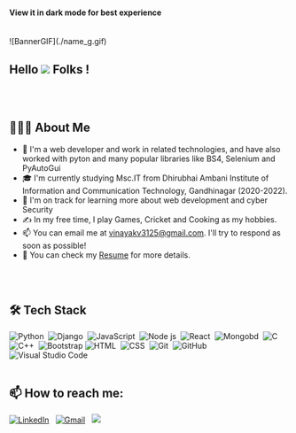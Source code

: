 <h4>View it in dark mode for best experience</h4>
<br/>
![BannerGIF](./name_g.gif)

<h2>Hello <img src="https://raw.githubusercontent.com/MartinHeinz/MartinHeinz/master/wave.gif" width="30px"> Folks !</h2>
<br/>
<br/>


<h2>👨🏻‍💻  About Me </h2>

- 👀 I'm a web developer and work in related technologies, and have also worked with pyton and many popular libraries like BS4, Selenium and PyAutoGui
- 🎓  I'm currently studying Msc.IT from Dhirubhai Ambani Institute of Information and Communication Technology, Gandhinagar (2020-2022).
- 🌱 I'm on track for learning more about web development and cyber Security
- ✍️  In my free time, I play Games, Cricket and Cooking as my hobbies.
- 📫 You can email me at vinayakv3125@gmail.com. I'll try to respond as soon as possible!
- 📄  You can check my [Resume](https://drive.google.com/file/d/1Hy6mnf93o4NM67UZbpbONpEZXYPwKJ6M/view?usp=sharing "Resume") for more details.
<br/>
<br/>

<h2>🛠 Tech Stack</h2>

![Python](https://img.shields.io/badge/-Python-05122A?style=flat&logo=python)&nbsp;
![Django](https://img.shields.io/badge/-Django-05122A?style=flat&logo=django)&nbsp;
![JavaScript](https://img.shields.io/badge/-JavaScript-05122A?style=flat&logo=javascript)&nbsp;
![Node js](https://img.shields.io/badge/-Node%20Js-05122A?style=flat&logo=nodejs)&nbsp;
![React](https://img.shields.io/badge/-React-05122A?style=flat&logo=react)&nbsp;
![Mongobd](https://img.shields.io/badge/-Mongo%20DB-05122A?style=flat&logo=mongodb)&nbsp;
![C](https://img.shields.io/badge/-C-05122A?style=flat&logo=C&logoColor=A8B9CC)&nbsp;\
![C++](https://img.shields.io/badge/-C++-05122A?style=flat&logo=C%2B%2B&logoColor=00599C)&nbsp;
![Bootstrap](https://img.shields.io/badge/-Bootstrap-05122A?style=flat&logo=bootstrap&logoColor=563D7C)
![HTML](https://img.shields.io/badge/-HTML-05122A?style=flat&logo=HTML5)&nbsp;
![CSS](https://img.shields.io/badge/-CSS-05122A?style=flat&logo=CSS3&logoColor=1572B6)&nbsp;
![Git](https://img.shields.io/badge/-Git-05122A?style=flat&logo=git)&nbsp;
![GitHub](https://img.shields.io/badge/-GitHub-05122A?style=flat&logo=github)&nbsp;
![Visual Studio Code](https://img.shields.io/badge/-Visual%20Studio%20Code-05122A?style=flat&logo=visual-studio-code&logoColor=007ACC)&nbsp;
<br/>
<br/>

<h2>📫  How to reach me:</h2>
 
<a href="https://www.linkedin.com/in/b555521b/"><img alt="LinkedIn" src="https://img.shields.io/badge/linkedin%20-%230077B5.svg?&style=flat&logo=linkedin&logoColor=white"/></a> &nbsp;
<a href="mailto:vinayakv3125@gmail.com"><img alt="Gmail" src="https://img.shields.io/badge/Gmail-D14836?style=flat&logo=gmail&logoColor=white" /></a> &nbsp;
<a href="https://www.instagram.com/the_programmer_0/"><img src="https://img.shields.io/badge/-@the_programmer_0_-E4405F?style=flat&logo=Instagram&logoColor=white"/></a> &nbsp;

<!---
Vishnu3125/Vishnu3125 is a ✨ special ✨ repository because its `README.md` (this file) appears on your GitHub profile.
You can click the Preview link to take a look at your changes.
--->
